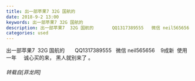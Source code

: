 ```yaml
---
title: 出一部苹果7 32G 国航的
date: 2018-9-2 13:00
keywords: 出一部苹果7 32G 国航的
description: 出一部苹果7  32G 国航的       QQ1317389555   微信 neil565656    9成新  使用一年     诚心买的来， 黑人就别来了 。
categories: used
---
```

<td class="t_f" id="postmessage_1715284">

出一部苹果7  32G 国航的       QQ1317389555   微信 neil565656    9成新  使用一年     诚心买的来， 黑人就别来了 。</td>
###### 转载自[菲龙网]